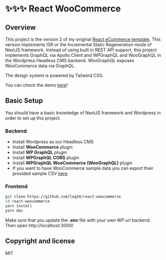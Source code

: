 # :sparkles::sparkles::sparkles: React WooCommerce

## Overview

This project is the version 2 of my original [React eCommerce template](https://github.com/loq24/react-ecommerce). This version implements ISR or the Incremental Static Regeneration mode of NextJS framework. Instead of using built in REST API support, this project implements GraphQL via Apollo Client and WPGraphQL and WooGraphQL in the Wordpress Headless CMS backend. WooGraphQL exposes WooCommerce data via GraphQL.

The design system is powered by Tailwind CSS.

You can check the demo [here](https://react-woocommerce.vercel.app/)!

## Basic Setup

You should have a basic knowledge of NextJS framework and Wordpress in order to set up this project.

### Backend

- Install Wordpress as our Headless CMS
- Install **WooCommerce** plugin
- Install **WP GraphQL** plugin
- Install **WPGraphQL CORS** plugin
- Install **WPGraphQL WooCommerce (WooGraphQL)** plugin
- If you want to have WooCommerce sample data you can export their provided sample CSV [here](https://woocommerce.com/document/importing-woocommerce-sample-data/)

### Frontend

```bash
git clone https://github.com/loq24/react-woocommerce
cd react-woocommerce
yarn install
yarn dev
```

Make sure that you update the **.env** file with your own WP url backend. Then open http://localhost:3000/

## Copyright and license

MIT
